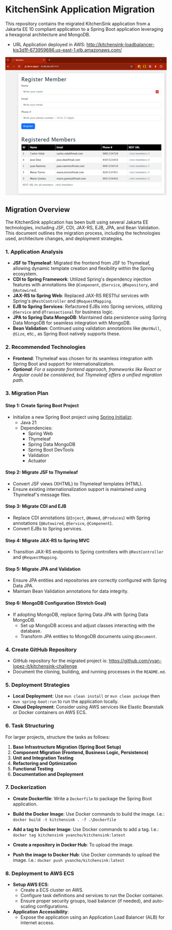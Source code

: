 # KitchenSink Application Migration

This repository contains the migrated KitchenSink application from a Jakarta EE 10 compliant application to a Spring Boot application leveraging a hexagonal architecture and MongoDB.

- URL Application deployed in AWS: http://kitchensink-loadbalancer-kjs3d1f-673959686.us-east-1.elb.amazonaws.com/

![img.png](img.png)


## Migration Overview

The KitchenSink application has been built using several Jakarta EE technologies, including JSF, CDI, JAX-RS, EJB, JPA, and Bean Validation. This document outlines the migration process, including the technologies used, architecture changes, and deployment strategies.

### 1. Application Analysis

- **JSF to Thymeleaf**: Migrated the frontend from JSF to Thymeleaf, allowing dynamic template creation and flexibility within the Spring ecosystem.
- **CDI to Spring Framework**: Utilized Spring's dependency injection features with annotations like `@Component`, `@Service`, `@Repository`, and `@Autowired`.
- **JAX-RS to Spring Web**: Replaced JAX-RS RESTful services with Spring's `@RestController` and `@RequestMapping`.
- **EJB to Spring Services**: Refactored EJBs into Spring services, utilizing `@Service` and `@Transactional` for business logic.
- **JPA to Spring Data MongoDB**: Maintained data persistence using Spring Data MongoDB for seamless integration with MongoDB.
- **Bean Validation**: Continued using validation annotations like `@NotNull`, `@Size`, etc., as Spring Boot natively supports these.

### 2. Recommended Technologies

- **Frontend**: Thymeleaf was chosen for its seamless integration with Spring Boot and support for internationalization.
- **_Optional_**: _For a separate frontend approach, frameworks like React or Angular could be considered, but Thymeleaf offers a unified migration path._

### 3. Migration Plan

#### Step 1: Create Spring Boot Project
- Initialize a new Spring Boot project using [Spring Initializr](https://start.spring.io/).
    - Java 21
    - Dependencies:
        - Spring Web
        - Thymeleaf
        - Spring Data MongoDB
        - Spring Boot DevTools
        - Validation
        - Actuator

#### Step 2: Migrate JSF to Thymeleaf
- Convert JSF views (XHTML) to Thymeleaf templates (HTML).
- Ensure existing internationalization support is maintained using Thymeleaf's message files.

#### Step 3: Migrate CDI and EJB
- Replace CDI annotations (`@Inject`, `@Named`, `@Produces`) with Spring annotations (`@Autowired`, `@Service`, `@Component`).
- Convert EJBs to Spring services.

#### Step 4: Migrate JAX-RS to Spring MVC
- Transition JAX-RS endpoints to Spring controllers with `@RestController` and `@RequestMapping`.

#### Step 5: Migrate JPA and Validation
- Ensure JPA entities and repositories are correctly configured with Spring Data JPA.
- Maintain Bean Validation annotations for data integrity.

#### Step 6: MongoDB Configuration (Stretch Goal)
- If adopting MongoDB, replace Spring Data JPA with Spring Data MongoDB.
    - Set up MongoDB access and adjust classes interacting with the database.
    - Transform JPA entities to MongoDB documents using `@Document`.

### 4. Create GitHub Repository
- GitHub repository for the migrated project is: https://github.com/yvan-lopez-it/kitchensink-challenge
- Document the cloning, building, and running processes in the `README.md`.

### 5. Deployment Strategies

- **Local Deployment**: Use `mvn clean install` or `mvn clean package` then `mvn spring-boot:run` to run the application locally.
- **Cloud Deployment**: Consider using AWS services like Elastic Beanstalk or Docker containers on AWS ECS.

### 6. Task Structuring
For larger projects, structure the tasks as follows:
1. **Base Infrastructure Migration (Spring Boot Setup)**
2. **Component Migration (Frontend, Business Logic, Persistence)**
3. **Unit and Integration Testing**
4. **Refactoring and Optimization**
5. **Functional Testing**
6. **Documentation and Deployment**

### 7. Dockerization

- **Create Dockerfile**:
  Write a `Dockerfile` to package the Spring Boot application.

- **Build the Docker Image**: Use Docker commands to build the image. I.e.: `docker build -t kitchensink . -f .\Dockerfile`
- **Add a tag to Docker Image**: Use Docker commands to add a tag. I.e.: `docker tag kitchensink yvancho/kitchensink:latest`
- **Create a repository in Docker Hub**: To upload the image. 
- **Push the image to Docker Hub**: Use Docker commands to upload the image. I.e.: `docker push yvancho/kitchensink:latest`

### 8. Deployment to AWS ECS
- **Setup AWS ECS**:
   - Create a ECS cluster on AWS.
   - Configure task definitions and services to run the Docker container.
   - Ensure proper security groups, load balancer (if needed), and auto-scaling configurations.
- **Application Accessibility**:
   - Expose the application using an Application Load Balancer (ALB) for internet access.
